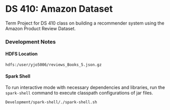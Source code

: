 # DS 410: Amazon Dataset
Term Project for DS 410 class on building a recommender system using the Amazon
Product Review Dataset.

### Development Notes
#### HDFS Location

    hdfs:/user/yjo5006/reviews_Books_5.json.gz

#### Spark Shell
To run interactive mode with necessary dependencies and libraries, run the
`spark-shell` command to execute classpath configurations of jar files.

    Development/spark-shell/./spark-shell.sh
